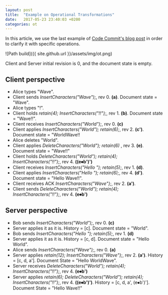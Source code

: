 ```yaml
---
layout: post
title:  "Example on Operational Transformations"
date:   2017-05-23 23:40:03 +0200
categories: ot
---
```


In this article, we use the last example of [Code Commit's blog post][1] in order to clarify it with specific operations.

![Path build]({{ site.github.url }}/assets/img/ot.png)

Client and Server initial revision is 0, and the document state is empty.

## Client perspective

* Alice types "Wave".
* Client sends _InsertCharacters("Wave");_, rev 0. **(a)**. Document state = "Wave".
* Alice types "!".
* Client holds _retain(4); InsertCharacters("!!");_, rev 1. **(b)**. Document state = "Wave!!".
* Client receives _InsertCharacters("World");_, rev 0. **(c)**
* Client applies _InsertCharacters("World"); retain(6);_, rev 2. **(c')**. Document state = "WorldWave!!
* Alice deletes "World".
* Client applies _DeleteCharacters("World"); retain(6)_ , rev 3. **(e)**. Document state = "Wave!!"
* Client holds _DeleteCharacters("World"); retain(4); InsertCharacters("!!");_, rev 4. **((e⦁b')')**
* Client receives _InsertCharacters("Hello "); retain(5);_, rev 1. **(d)**.
* Client applies _InsertCharacters("Hello "); retain(6);_, rev 4. **(d')**. Document state = "Hello Wave!!".
* Client receives ACK _InsertCharacters("Wave");_, rev 2. **(a')**.
* Client sends _DeleteCharacters("World"); retain(4); InsertCharacters("!!");_, rev 4. **(e⦁b')**

## Server perspective

* Bob sends _InsertCharacters("World");_, rev 0. **(c)**
* Server applies it as it is. History = [c]. Document state = "World".
* Bob sends _InsertCharacters("Hello "); retain(5);_, rev 1. **(d)**
* Server applies it as it is. History = [c, d]. Document state = "Hello World".
* Alice sends _InsertCharacters("Wave");_, rev 0. **(a)**
* Server applies _retain(12); InsertCharacters("Wave");_, rev 2. **(a')**. History = [c, d, a']. Document State = "Hello WorldWave".
* Server receives _DeleteCharacters("World"); retain(4); InsertCharacters("!!");_, rev 4. **(e⦁b')**
* Server applies _retain(6); DeleteCharacters("World"); retain(4); InsertCharacters("!!");_, rev 4. **((e⦁b')')**. History = [c, d, a', (e⦁b')']. Document State = "Hello Wave!!"

[1]: http://www.codecommit.com/blog/java/understanding-and-applying-operational-transformation
